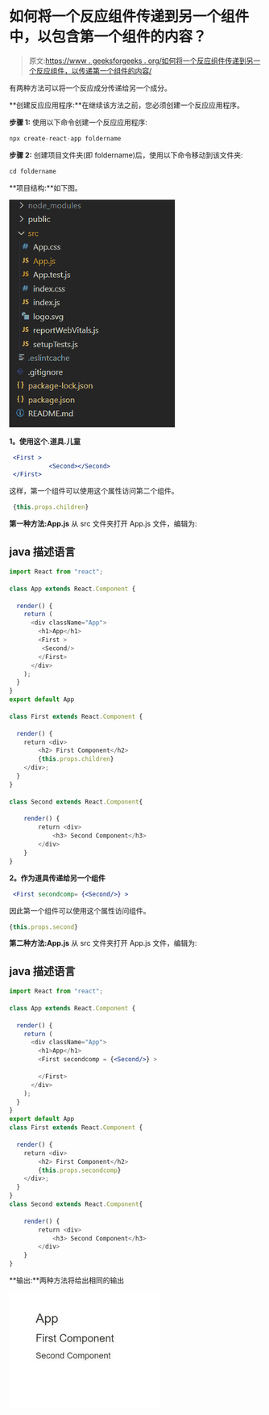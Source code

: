 # 如何将一个反应组件传递到另一个组件中，以包含第一个组件的内容？

> 原文:[https://www . geeksforgeeks . org/如何将一个反应组件传递到另一个反应组件，以传递第一个组件的内容/](https://www.geeksforgeeks.org/how-to-pass-a-react-component-into-another-to-transclude-the-first-components-content/)

有两种方法可以将一个反应成分传递给另一个成分。

**创建反应应用程序:**在继续该方法之前，您必须创建一个反应应用程序。

**步骤 1:** 使用以下命令创建一个反应应用程序:

```jsx
npx create-react-app foldername
```

**步骤 2:** 创建项目文件夹(即 foldername)后，使用以下命令移动到该文件夹:

```jsx
cd foldername
```

**项目结构:**如下图。

![](img/5a7d098eef7cc6beabf8d94291fed376.png)

**1。使用这个.道具.儿童**

```jsx
 <First >
           <Second></Second>
 </First>
```

这样，第一个组件可以使用这个属性访问第二个组件。

```jsx
 {this.props.children}
```

**第一种方法:App.js** 从 src 文件夹打开 App.js 文件，编辑为:

## java 描述语言

```jsx
import React from "react";

class App extends React.Component {

  render() {
    return (
      <div className="App">
        <h1>App</h1> 
        <First >
         <Second/>
        </First>
      </div>
    );
  }
}
export default App

class First extends React.Component {

  render() {
    return <div>
        <h2> First Component</h2>
        {this.props.children}
    </div>;
  }
}

class Second extends React.Component{

    render() {
        return <div>
            <h3> Second Component</h3>
        </div>
    }
}
```

**2。作为道具传递给另一个组件**

```jsx
 <First secondcomp= {<Second/>} >
```

因此第一个组件可以使用这个属性访问组件。

```jsx
{this.props.second}
```

**第二种方法:App.js** 从 src 文件夹打开 App.js 文件，编辑为:

## java 描述语言

```jsx
import React from "react";

class App extends React.Component {

  render() {
    return (
      <div className="App">
        <h1>App</h1> 
        <First secondcomp = {<Second/>} >

        </First>
      </div>
    );
  }
}
export default App
class First extends React.Component {

  render() {
    return <div>
        <h2> First Component</h2>
        {this.props.secondcomp}
    </div>;
  }
}
class Second extends React.Component{

    render() {
        return <div>
            <h3> Second Component</h3>
        </div>
    }
}
```

**输出:**两种方法将给出相同的输出

![](img/b04fb9f5e496d9443752b880f763d4e0.png)